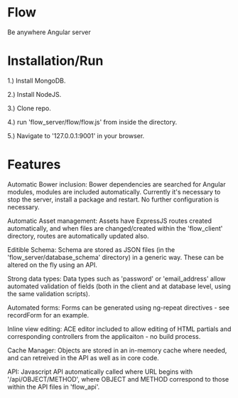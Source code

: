 Flow
====

Be anywhere Angular server

Installation/Run
====

1.) Install MongoDB.

2.) Install NodeJS.

3.) Clone repo.

4.) run 'flow_server/flow/flow.js' from inside the directory.

5.) Navigate to '127.0.0.1:9001' in your browser.

Features
====

Automatic Bower inclusion:
Bower dependencies are searched for Angular modules, modules are included automatically. Currently it's necessary to stop the server, install a package and restart. No further configuration is necessary.

Automatic Asset management:
Assets have ExpressJS routes created automatically, and when files are changed/created within the 'flow_client' directory, routes are automatically updated also.

Editible Schema:
Schema are stored as JSON files (in the 'flow_server/database_schema' directory) in a generic way. These can be altered on the fly using an API.

Strong data types:
Data types such as 'password' or 'email_address' allow automated validation of fields (both in the client and at database level, using the same validation scripts).

Automated forms:
Forms can be generated using ng-repeat directives - see recordForm for an example.

Inline view editing:
ACE editor included to allow editing of HTML partials and corresponding controllers from the applicaiton - no build process.

Cache Manager:
Objects are stored in an in-memory cache where needed, and can retreived in the API as well as in core code.

API:
Javascript API automatically called where URL begins with '/api/OBJECT/METHOD', where OBJECT and METHOD correspond to those within the API files in 'flow_api'.
